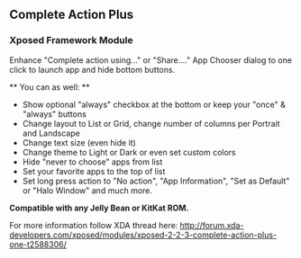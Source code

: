 ## Complete Action Plus ##

### Xposed Framework Module ###

Enhance "Complete action using..." or "Share...." App Chooser dialog to one click to launch app and hide bottom buttons.



** You can as well: **
- Show optional "always" checkbox at the bottom or keep your "once" & "always" buttons
- Change layout to List or Grid, change number of columns per Portrait and Landscape
- Change text size (even hide it)
- Change theme to Light or Dark or even set custom colors
- Hide "never to choose" apps from list
- Set your favorite apps to the top of list
- Set long press action to "No action", "App Information", "Set as Default" or "Halo Window"
and much more.

**Compatible with any Jelly Bean or KitKat ROM.**


For more information follow XDA thread here: http://forum.xda-developers.com/xposed/modules/xposed-2-2-3-complete-action-plus-one-t2588306/
